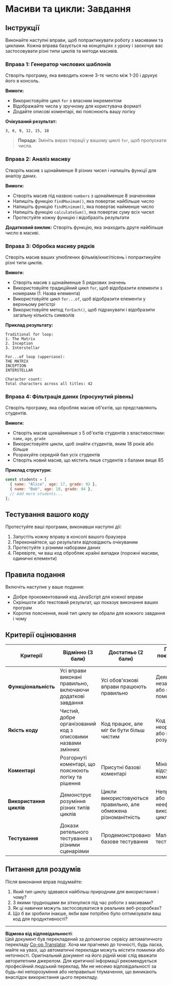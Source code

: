 <!--
CO_OP_TRANSLATOR_METADATA:
{
  "original_hash": "8abcada0534e0fb3a7556ea3c5a2a8a4",
  "translation_date": "2025-10-24T15:23:13+00:00",
  "source_file": "2-js-basics/4-arrays-loops/assignment.md",
  "language_code": "uk"
}
-->
# Масиви та цикли: Завдання

## Інструкції

Виконайте наступні вправи, щоб попрактикувати роботу з масивами та циклами. Кожна вправа базується на концепціях з уроку і заохочує вас застосовувати різні типи циклів та методи масивів.

### Вправа 1: Генератор числових шаблонів
Створіть програму, яка виводить кожне 3-тє число між 1-20 і друкує його в консоль.

**Вимоги:**
- Використовуйте цикл `for` з власним інкрементом
- Відображайте числа у зручному для користувача форматі
- Додайте описові коментарі, які пояснюють вашу логіку

**Очікуваний результат:**
```
3, 6, 9, 12, 15, 18
```

> **Порада:** Змініть вираз ітерації у вашому циклі `for`, щоб пропускати числа.

### Вправа 2: Аналіз масиву
Створіть масив з щонайменше 8 різних чисел і напишіть функції для аналізу даних.

**Вимоги:**
- Створіть масив під назвою `numbers` з щонайменше 8 значеннями
- Напишіть функцію `findMaximum()`, яка повертає найбільше число
- Напишіть функцію `findMinimum()`, яка повертає найменше число  
- Напишіть функцію `calculateSum()`, яка повертає суму всіх чисел
- Протестуйте кожну функцію і відобразіть результати

**Додатковий виклик:** Створіть функцію, яка знаходить друге найбільше число в масиві.

### Вправа 3: Обробка масиву рядків
Створіть масив ваших улюблених фільмів/книг/пісень і попрактикуйте різні типи циклів.

**Вимоги:**
- Створіть масив з щонайменше 5 рядкових значень
- Використовуйте традиційний цикл `for`, щоб відобразити елементи з номерами (1. Назва елемента)
- Використовуйте цикл `for...of`, щоб відобразити елементи у верхньому регістрі
- Використовуйте метод `forEach()`, щоб підрахувати і відобразити загальну кількість символів

**Приклад результату:**
```
Traditional for loop:
1. The Matrix
2. Inception
3. Interstellar

For...of loop (uppercase):
THE MATRIX
INCEPTION
INTERSTELLAR

Character count:
Total characters across all titles: 42
```

### Вправа 4: Фільтрація даних (просунутий рівень)
Створіть програму, яка обробляє масив об'єктів, що представляють студентів.

**Вимоги:**
- Створіть масив щонайменше з 5 об'єктів студентів з властивостями: `name`, `age`, `grade`
- Використовуйте цикли, щоб знайти студентів, яким 18 років або більше
- Розрахуйте середній бал усіх студентів
- Створіть новий масив, що містить лише студентів з балами вище 85

**Приклад структури:**
```javascript
const students = [
  { name: "Alice", age: 17, grade: 92 },
  { name: "Bob", age: 18, grade: 84 },
  // Add more students...
];
```

## Тестування вашого коду

Протестуйте ваші програми, виконавши наступні дії:
1. Запустіть кожну вправу в консолі вашого браузера
2. Переконайтеся, що результати відповідають очікуваним
3. Протестуйте з різними наборами даних
4. Перевірте, чи ваш код обробляє крайні випадки (порожні масиви, одиничні елементи)

## Правила подання

Включіть наступне у ваше подання:
- Добре прокоментований код JavaScript для кожної вправи
- Скріншоти або текстовий результат, що показує виконання ваших програм
- Коротке пояснення, який тип циклу ви обрали для кожного завдання і чому

## Критерії оцінювання

| Критерії | Відмінно (3 бали) | Достатньо (2 бали) | Потребує покращення (1 бал) |
| -------- | ----------------- | ------------------ | -------------------------- |
| **Функціональність** | Усі вправи виконані правильно, включаючи додаткові завдання | Усі обов'язкові вправи працюють правильно | Деякі вправи незавершені або містять помилки |
| **Якість коду** | Чистий, добре організований код з описовими назвами змінних | Код працює, але міг би бути більш чистим | Код неорганізований або важкий для розуміння |
| **Коментарі** | Розгорнуті коментарі, що пояснюють логіку та рішення | Присутні базові коментарі | Мінімум або відсутність коментарів |
| **Використання циклів** | Демонструє розуміння різних типів циклів | Цикли використовуються правильно, але обмежена різноманітність | Неправильне або неефективне використання циклів |
| **Тестування** | Докази ретельного тестування з різними сценаріями | Продемонстровано базове тестування | Мало доказів тестування |

## Питання для роздумів

Після виконання вправ подумайте:
1. Який тип циклу здавався найбільш природним для використання і чому?
2. З якими труднощами ви зіткнулися під час роботи з масивами?
3. Як ці навички можуть застосовуватися в реальних веб-розробках?
4. Що б ви зробили інакше, якби вам потрібно було оптимізувати ваш код для продуктивності?

---

**Відмова від відповідальності**:  
Цей документ був перекладений за допомогою сервісу автоматичного перекладу [Co-op Translator](https://github.com/Azure/co-op-translator). Хоча ми прагнемо до точності, будь ласка, майте на увазі, що автоматичні переклади можуть містити помилки або неточності. Оригінальний документ на його рідній мові слід вважати авторитетним джерелом. Для критичної інформації рекомендується професійний людський переклад. Ми не несемо відповідальності за будь-які непорозуміння або неправильні тлумачення, що виникають внаслідок використання цього перекладу.